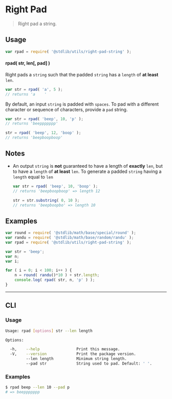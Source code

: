 # Right Pad

> Right pad a string.

<!-- <usage> -->

## Usage

``` javascript
var rpad = require( '@stdlib/utils/right-pad-string' );
```

#### rpad( str, len[, pad] )

Right pads a `string` such that the padded `string` has a `length` of __at least__ `len`.


``` javascript
var str = rpad( 'a', 5 );
// returns 'a    '
```

By default, an input `string` is padded with `spaces`. To pad with a different character or sequence of characters, provide a `pad` string.

``` javascript
var str = rpad( 'beep', 10, 'p' );
// returns 'beeppppppp'

str = rpad( 'beep', 12, 'boop' );
// returns 'beepboopboop'
```

<!-- </usage> -->

<!-- <notes> -->

## Notes

* An output `string` is __not__ guaranteed to have a length of __exactly__ `len`, but to have a `length` of __at least__ `len`. To generate a padded `string` having a `length` equal to `len`

    ``` javascript
    var str = rpad( 'beep', 10, 'boop' );
    // returns 'beepboopboop' => length 12

    str = str.substring( 0, 10 );
    // returns 'beepboopbo' => length 10
    ```

<!-- </notes> -->

<!-- <examples> -->

## Examples

``` javascript
var round = require( '@stdlib/math/base/special/round' );
var randu = require( '@stdlib/math/base/random/randu' );
var rpad = require( '@stdlib/utils/right-pad-string' );

var str = 'beep';
var n;
var i;

for ( i = 0; i < 100; i++ ) {
    n = round( randu()*10 ) + str.length;
    console.log( rpad( str, n, 'p' ) );
}
```

<!-- </examples> -->

<!-- <cli> -->

---
## CLI

<!-- <usage> -->

### Usage

``` bash
Usage: rpad [options] str --len length

Options:

  -h,    --help                Print this message.
  -V,    --version             Print the package version.
         --len length          Minimum string length.
         --pad str             String used to pad. Default: ' '.
```

<!-- </usage> -->

<!-- <examples> -->

### Examples

``` bash
$ rpad beep --len 10 --pad p
# => beeppppppp
```

<!-- </examples> -->

<!-- </cli> -->

<!-- <links> -->

<!-- </links> -->
